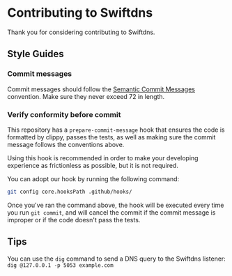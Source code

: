 # Contributing to Swiftdns

Thank you for considering contributing to Swiftdns.

## Style Guides

### Commit messages

Commit messages should follow the [Semantic Commit Messages](https://gist.github.com/joshbuchea/6f47e86d2510bce28f8e7f42ae84c716) convention. Make sure they never exceed 72 in length.

### Verify conformity before commit

This repository has a `prepare-commit-message` hook that ensures the code is formatted by clippy, passes the tests, as well as making sure the commit message follows the conventions above.

Using this hook is recommended in order to make your developing experience as frictionless as possible, but it is not required.

You can adopt our hook by running the following command:

```bash
git config core.hooksPath .github/hooks/
```

Once you've ran the command above, the hook will be executed every time you run `git commit`, and will cancel the commit if the commit message is improper or if the code doesn't pass the tests.

## Tips

You can use the `dig` command to send a DNS query to the Swiftdns listener: `dig @127.0.0.1 -p 5053 example.com`
